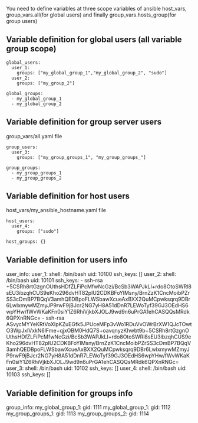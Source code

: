 You need to define variables at three scope variables of ansible host_vars, group_vars.all(for global users) and finally group_vars.hosts_group(for group users)

## Variable definition for global users (all variable group scope)

```
global_users:
  user_1:
    groups: ["my_global_group_1","my_global_group_2", "sudo"]
  user_2:
    groups: ["my_group_2"]

global_groups:
  - my_global_group_1
  - my_global_group_2
```


## Variable definition for group server users 
group_vars/all.yaml file

```
group_users:
  user_3:
    groups: ["my_group_groups_1", "my_group_groups_"]

group_groups:
  - my_group_groups_1
  - my_group_groups_2
```

## Variable definition for host users
host_vars/my_ansible_hostname.yaml file

```
host_users:
  user_4:
    groups: ["sudo"]

host_groups: {}

 ```


## Variable definition for users info

user_info:
  user_1:
    shell: /bin/bash
    uid: 10100
    ssh_keys: []
  user_2:
    shell: /bin/bash
    uid: 10101
    ssh_keys:
      - ssh-rsa +5CSRh8rtGzgnOUthsHDfZLFiPcMfwNcGzi/BcSb3WAPJkLI+rdo8OtoSWRl8sEU3ibzqhCUS9eKho296dvHT82pIU2CDKBFoYlMsny/BrnZzK1CncMoibPZrSS3cDmBP7BQqV3amhQEDBpoFLWSbawXcueAxBXX2QuMCpwksqrq9DBr6LwlxmywMZmyJP9rwF9jBJcr2NG7yH8A51dDnR7LEWoTyf39GJ3OEdHS6wpYHw/fWvWKaKFn0siY1Z6RhiVjkbXJOLJ9wd9n6uPrGA1ehCASQQsMRdk6QPXnRNGc=
      - ssh-rsa ASvycMYYeKRtVoXIpKZuEGfk5JPUceMFp3vWo1RDuVvOWrBrXW1QJcTOwtO3WpJxlVxkN6lFme+qjxOBM0HdQ7S+oavqnyzKhwbt9b+5CSRh8rtGzgnOUthsHDfZLFiPcMfwNcGzi/BcSb3WAPJkLI+rdo8OtoSWRl8sEU3ibzqhCUS9eKho296dvHT82pIU2CDKBFoYlMsny/BrnZzK1CncMoibPZrSS3cDmBP7BQqV3amhQEDBpoFLWSbawXcueAxBXX2QuMCpwksqrq9DBr6LwlxmywMZmyJP9rwF9jBJcr2NG7yH8A51dDnR7LEWoTyf39GJ3OEdHS6wpYHw/fWvWKaKFn0siY1Z6RhiVjkbXJOLJ9wd9n6uPrGA1ehCASQQsMRdk6QPXnRNGc=
  user_3:
    shell: /bin/bash
    uid: 10102
    ssh_keys: []
  user_4:
    shell: /bin/bash
    uid: 10103
    ssh_keys: []

## Variable definition for groups info
group_info:
  my_global_group_1:
    gid: 1111
  my_global_group_1:
    gid: 1112
  my_group_groups_1:
    gid: 1113
  my_group_groups_2:
    gid: 1114